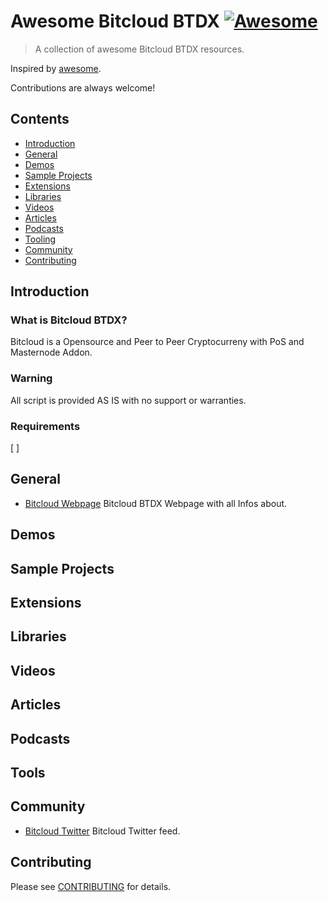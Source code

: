 # Awesome Bitcloud BTDX [![Awesome](https://awesome.re/badge.svg)](https://awesome.re)

> A collection of awesome Bitcloud BTDX resources.

Inspired by [awesome](https://github.com/sindresorhus/awesome).

Contributions are always welcome! 

## Contents
* [Introduction](#introduction)
* [General](#general)
* [Demos](#demos)
* [Sample Projects](#sample-projects)
* [Extensions](#extensions)
* [Libraries](#libraries)
* [Videos](#videos)
* [Articles](#articles)
* [Podcasts](#podcasts)
* [Tooling](#tooling)
* [Community](#community)
* [Contributing](#contributing)

## Introduction
### What is Bitcloud BTDX?
Bitcloud is a Opensource and Peer to Peer Cryptocurreny with PoS and Masternode Addon.

### Warning
All script is provided AS IS with no support or warranties.

### Requirements
[ ]

## General
* [Bitcloud Webpage](https://bit-cloud.info/) Bitcloud BTDX Webpage with all Infos about.

## Demos

## Sample Projects

## Extensions

## Libraries

## Videos

## Articles
  
## Podcasts

## Tools
  
## Community
* [Bitcloud Twitter](https://twitter.com/bitcloud_btdx) Bitcloud Twitter feed.

## Contributing
Please see [CONTRIBUTING](https://github.com/LIMXTEC/awesome-bitcloud-btdx/blob/master/contributing.md) for details.
